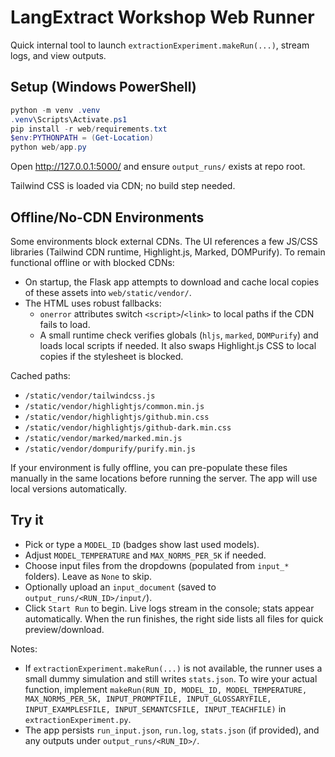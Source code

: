 # LangExtract Workshop Web Runner

Quick internal tool to launch `extractionExperiment.makeRun(...)`, stream logs, and view outputs.

## Setup (Windows PowerShell)
```powershell
python -m venv .venv
.venv\Scripts\Activate.ps1
pip install -r web/requirements.txt
$env:PYTHONPATH = (Get-Location)
python web/app.py
```

Open http://127.0.0.1:5000/ and ensure `output_runs/` exists at repo root.

Tailwind CSS is loaded via CDN; no build step needed.

## Offline/No-CDN Environments

Some environments block external CDNs. The UI references a few JS/CSS libraries (Tailwind CDN runtime, Highlight.js, Marked, DOMPurify). To remain functional offline or with blocked CDNs:

- On startup, the Flask app attempts to download and cache local copies of these assets into `web/static/vendor/`.
- The HTML uses robust fallbacks:
	- `onerror` attributes switch `<script>`/`<link>` to local paths if the CDN fails to load.
	- A small runtime check verifies globals (`hljs`, `marked`, `DOMPurify`) and loads local scripts if needed. It also swaps Highlight.js CSS to local copies if the stylesheet is blocked.

Cached paths:

- `/static/vendor/tailwindcss.js`
- `/static/vendor/highlightjs/common.min.js`
- `/static/vendor/highlightjs/github.min.css`
- `/static/vendor/highlightjs/github-dark.min.css`
- `/static/vendor/marked/marked.min.js`
- `/static/vendor/dompurify/purify.min.js`

If your environment is fully offline, you can pre-populate these files manually in the same locations before running the server. The app will use local versions automatically.

## Try it
- Pick or type a `MODEL_ID` (badges show last used models).
- Adjust `MODEL_TEMPERATURE` and `MAX_NORMS_PER_5K` if needed.
- Choose input files from the dropdowns (populated from `input_*` folders). Leave as `None` to skip.
- Optionally upload an `input_document` (saved to `output_runs/<RUN_ID>/input/`).
- Click `Start Run` to begin. Live logs stream in the console; stats appear automatically. When the run finishes, the right side lists all files for quick preview/download.

Notes:
- If `extractionExperiment.makeRun(...)` is not available, the runner uses a small dummy simulation and still writes `stats.json`. To wire your actual function, implement `makeRun(RUN_ID, MODEL_ID, MODEL_TEMPERATURE, MAX_NORMS_PER_5K, INPUT_PROMPTFILE, INPUT_GLOSSARYFILE, INPUT_EXAMPLESFILE, INPUT_SEMANTCSFILE, INPUT_TEACHFILE)` in `extractionExperiment.py`.
- The app persists `run_input.json`, `run.log`, `stats.json` (if provided), and any outputs under `output_runs/<RUN_ID>/`.
